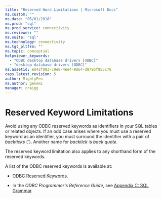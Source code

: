 ```yaml
---
title: "Reserved Word Limitations | Microsoft Docs"
ms.custom: ""
ms.date: "05/01/2018"
ms.prod: "sql"
ms.prod_service: connectivity
ms.reviewer: ""
ms.suite: "sql"
ms.technology: connectivity
ms.tgt_pltfrm: ""
ms.topic: conceptual
helpviewer_keywords: 
  - "ODBC desktop database drivers [ODBC]"
  - "desktop database drivers [ODBC]"
ms.assetid: ed42f083-c9e8-4ee4-9d64-d879bf955c78
caps.latest.revision: 5
author: MightyPen
ms.author: genemi
manager: craigg
---
```

# Reserved Keyword Limitations

Avoid using any ODBC reserved keywords as identifiers in your SQL tables or related objects. If an odd case arises where you must use a reserved keyword as an identifier, you must surround the identifier with a pair of *backticks* (`). Another name for *backtick* is *back quote*.

The reserved keyword limitation also applies to any shorthand form of the reserved keywords.

A list of the ODBC reserved keywords is available at:

- [ODBC Reserved Keywords](https://docs.microsoft.com/sql/odbc/reference/appendixes/reserved-keywords).

- In the *ODBC Programmer's Reference Guide*, see [Appendix C: SQL Grammar](https://docs.microsoft.com/sql/odbc/reference/appendixes/appendix-c-sql-grammar).

